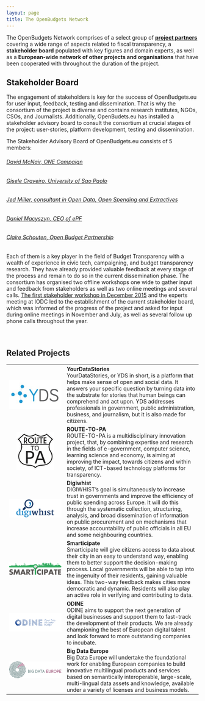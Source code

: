 ```yaml
---
layout: page
title: The OpenBudgets Network
---
```

The OpenBudgets Network comprises of a select group of **[project partners](/about/partners)** covering a wide range of aspects related to fiscal transparency, a **stakeholder board** populated with key figures and domain experts, as well as a **European-wide network of other projects and organisations** that have been cooperated with throughout the duration of the project.


<h2>Stakeholder Board</h2>

The engagement of stakeholders is key for the success of OpenBudgets.eu for user input, feedback, testing and dissemination. That is why the consortium of the project is diverse and contains research institutes, NGOs, CSOs, and Journalists. Additionally, OpenBudets.eu has installed a stakeholder advisory board to consult the consortium at crucial stages of the project: user-stories, platform development, testing and dissemination. 

The Stakeholder Advisory Board of OpenBudgets.eu consists of 5 members: 

###### [David McNair, ONE Campaign](https://www.one.org/us/person/david-mcnair/)

###### [Gisele Craveiro, University of Sao Paolo](http://www.itu.int/en/ITU-T/Workshops-and-Seminars/gsw/201609/Pages/8-September-2016/Session%203/CRAVAEIRO-Gisele.aspx)

###### [Jed Miller, consultant in Open Data, Open Spending and Extractives](http://jedmiller.com/about/)

###### [Daniel Macyszyn, CEO of ePF](https://epf.org.pl/en/our-team/)

###### [Claire Schouten, Open Budget Partnership](http://dev.internationalbudget.affinitybridge.com/who-we-are/staff/)

Each of them is a key player in the field of Budget Transparency with a wealth of experience in civic tech, campaigning, and budget transparency research. They have already provided valuable feedback at every stage of the process and remain to do so in the current dissemination phase. The consortium has organised two offline workshops one wide to gather input and feedback from stakeholders as well as two online meetings and several calls. [The first stakeholder workshop in December 2015](http://openbudgets.eu/post/2015/12/18/first-stakeholder-workshop/) and the experts meeting at IODC led to the establishment of the current stakeholder board, which was informed of the progress of the project and asked for input during online meetings in November and July, as well as several follow up phone calls throughout the year. 
<br>
<br>
<br>

<h2>Related Projects</h2>
<table width="100%" border="0">
<col width="30%">
<tr>
<td align="center">
<a href="https://yourdatastories.eu/" target="_blank" title="YourDataStories Website"><img src="/img/network/yds-logo.png" alt="YourDataStories" width="200px" align="center" /></a>
</td>
<td>
<strong>YourDataStories</strong><br />YourDataStories, or YDS in short, is a platform that helps make sense of open and social data. It answers your specific question by turning data into the substrate for stories that human beings can comprehend and act upon. YDS addresses professionals in government, public administration, business, and journalism, but it is also made for citizens.
</td>
</tr>
<tr>
<td align="center">
<a href="http://routetopa.eu/" target="_blank" title="Route to PA Website"><img src="/img/network/rtpa-logo.png" alt="ROUTE TO PA Logo" width="100px" /></a>
</td>
<td>
<strong>ROUTE-TO-PA</strong><br />ROUTE-TO-PA is a multidisciplinary innovation project, that, by combining expertise and research in the fields of e-government, computer science, learning science and economy, is aiming at improving the impact, towards citizens and within society, of ICT-based technology platforms for transparency.
</td>
</tr>
<tr>
</tr>
<tr>
<td align="center">
<a href="http://﻿www.digiwhist.de" target="_blank" title="Digiwhist Website"><img src="/img/network/digiwhist-logo.png" alt="Digiwhist" width="200px" /></a>
</td>
<td>
<strong>Digiwhist</strong><br />DIGIWHIST’s goal is simultaneously to increase trust in governments and improve the efficiency of public spending across Europe. It will do this through the systematic collection, structuring, analysis, and broad dissemination of information on public procurement and on mechanisms that increase accountability of public officials in all EU and some neighbouring countries.
</td>
</tr>
<tr>
</tr>
<tr>
<td align="center">
<a href="https://www.smarticipate.eu/" target="_blank" title="Smarticipate Website"><img src="/img/network/smarticipate-logo.png" alt="Smarticipate Logo" width="200px" /></a>
</td>
<td>
<strong>Smarticipate</strong><br />Smarticipate will give citizens access to data about their city in an easy to understand way, enabling them to better support the decision-making process. Local governments will be able to tap into the ingenuity of their residents, gaining valuable ideas. This two-way feedback makes cities more democratic and dynamic. Residents will also play an active role in verifying and contributing to data.
</td>
</tr>
<tr>
</tr>
<tr>
<td align="center">
<a href="http://www.odine.eu" target="_blank" title="ODINE Website"><img src="/img/network/odine-logo.png" alt="ODINE Logo" width="200px" /></a>
</td>
<td>
<strong>ODINE</strong><br />ODINE aims to support the next generation of digital businesses and support them to fast-track the development of their products. We are already championing the best of European digital talent and look forward to more outstanding companies to incubate.
</td>
</tr>
<tr>
</tr>
<tr>
<td align="center">
<a href="https://www.big-data-europe.eu/" target="_blank" title="Big Data Europe Website"><img src="/img/network/bde-logo.png" alt="BDE Logo" width="200px" /></a>
</td>
<td>
<strong>Big Data Europe</strong><br />Big Data Europe will undertake the foundational work for enabling European companies to build innovative multilingual products and services based on semantically interoperable, large-scale, multi-lingual data assets and knowledge, available under a variety of licenses and business models.
</td>
</tr>
